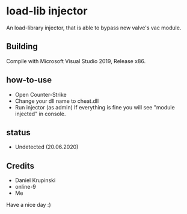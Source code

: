 # load-lib injector
An load-library injector, that is able to bypass new valve's vac module.

## Building
Compile with Microsoft Visual Studio 2019, Release x86.

## how-to-use
 - Open Counter-Strike
 - Change your dll name to cheat.dll
 - Run injector (as admin)
 If everything is fine you will see "module injected" in console.

## status
 - Undetected (20.06.2020)


## Credits
 - Daniel Krupinski
 - online-9
 - Me
 
 Have a nice day :)
